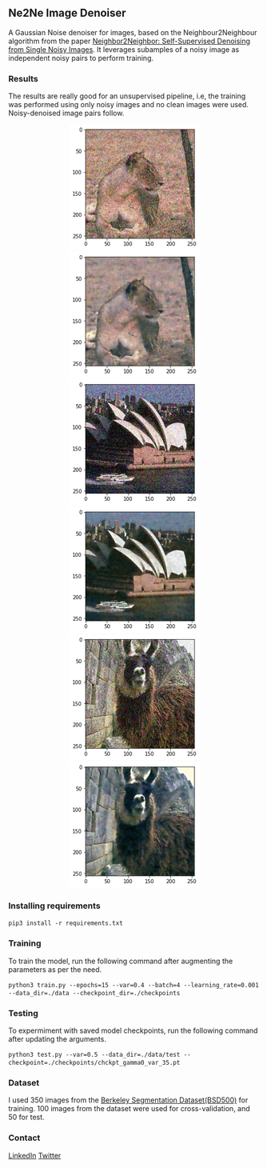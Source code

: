 <h2>Ne2Ne Image Denoiser</h2>

A Gaussian Noise denoiser for images, based on the Neighbour2Neighbour algorithm from the paper [Neighbor2Neighbor: Self-Supervised Denoising from Single Noisy Images](https://arxiv.org/pdf/2101.02824.pdf). It leverages subamples of a noisy image as independent noisy pairs to perform training. 

### Results
The results are really good for an unsupervised pipeline, i.e, the training was performed using only noisy images and no clean images were used. Noisy-denoised image pairs follow.
<p align='center'>    
<img src = './results/lion_noisy.png'>
<img src = './results/lion_clean.png'>
<img src = './results/soh_noisy_.png'>
<img src = './results/soh_clean_.png'>
<img src = './results/weird_animal_noisy.png'>
<img src = './results/weird_animal_clean.png'>
</p>


### Installing requirements

```
pip3 install -r requirements.txt
```

### Training


To train the model, run the following command after augmenting the parameters as per the need.

```
python3 train.py --epochs=15 --var=0.4 --batch=4 --learning_rate=0.001 --data_dir=./data --checkpoint_dir=./checkpoints
```

### Testing
To expermiment with saved model checkpoints, run the following command after updating the arguments.

```
python3 test.py --var=0.5 --data_dir=./data/test --checkpoint=./checkpoints/chckpt_gamma0_var_35.pt
```

### Dataset
I used 350 images from the [Berkeley Segmentation Dataset(BSD500)](https://www2.eecs.berkeley.edu/Research/Projects/CS/vision/grouping/resources.html#bsds500) for training. 100 images from the dataset were used for cross-validation, and 50 for test.

### Contact
[LinkedIn](https://www.linkedin.com/in/nrajpurohit/)
[Twitter](https://twitter.com/neerajr_)
